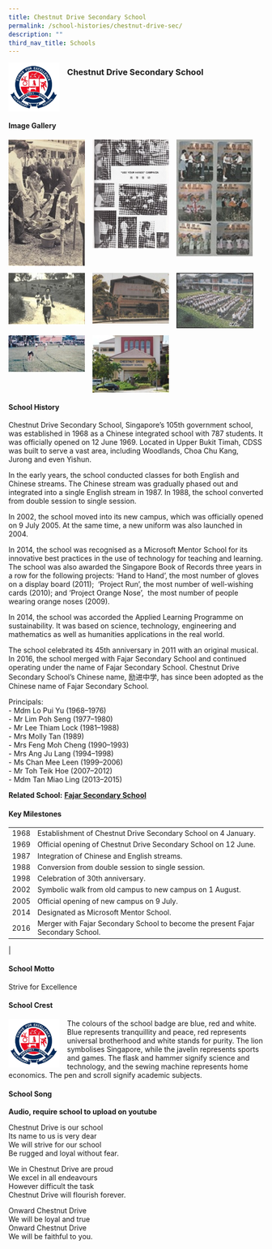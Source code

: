 ```yaml
---
title: Chestnut Drive Secondary School
permalink: /school-histories/chestnut-drive-sec/
description: ""
third_nav_title: Schools
---
```

<img src="/images/chestnutdrivesec1.png" style="width:20%;margin-right:15px;" align = "left">

### **Chestnut Drive Secondary School**

<br clear="left">

#### **Image Gallery**

<p><a href="https://staging.d1yxymztqoj7qn.amplifyapp.com/images/chestnutdrivesec2.jpg">  
<img src="/images/chestnutdrivesec2.jpg" style="width:30%;margin-right:15px;" align = "left">
</a></p>

<p><a href="https://staging.d1yxymztqoj7qn.amplifyapp.com/images/chestnutdrivesec3.jpg">  
<img src="/images/chestnutdrivesec3.jpg" style="width:30%;margin-right:15px;" align = "left">
</a></p>

<p><a href="https://staging.d1yxymztqoj7qn.amplifyapp.com/images/chestnutdrivesec4.jpg">  
<img src="/images/chestnutdrivesec4.jpg" style="width:30%;margin-right:15px;" align = "left">
</a></p>

<br clear="left">

<p><a href="https://staging.d1yxymztqoj7qn.amplifyapp.com/images/chestnutdrivesec5.jpg">  
<img src="/images/chestnutdrivesec5.jpg" style="width:30%;margin-right:15px;" align = "left">
</a></p>

<p><a href="https://staging.d1yxymztqoj7qn.amplifyapp.com/images/chestnutdrivesec6.jpg">  
<img src="/images/chestnutdrivesec6.jpg" style="width:30%;margin-right:15px;" align = "left">
</a></p>

<p><a href="https://staging.d1yxymztqoj7qn.amplifyapp.com/images/chestnutdrivesec7.jpg">  
<img src="/images/chestnutdrivesec7.jpg" style="width:30%;margin-right:15px;" align = "left">
</a></p>

<br clear="left">

<p><a href="https://staging.d1yxymztqoj7qn.amplifyapp.com/images/chestnutdrivesec8.jpg">  
<img src="/images/chestnutdrivesec8.jpg" style="width:30%;margin-right:15px;" align = "left">
</a></p>

<p><a href="https://staging.d1yxymztqoj7qn.amplifyapp.com/images/chestnutdrivesec9.jpg">  
<img src="/images/chestnutdrivesec9.jpg" style="width:30%;margin-right:15px;" align = "left">
</a></p>

<br clear="left">

#### **School History**
Chestnut Drive Secondary School, Singapore’s 105th government school, was established in 1968 as a Chinese integrated school with 787 students. It was officially opened on 12 June 1969. Located in Upper Bukit Timah, CDSS was built to serve a vast area, including Woodlands, Choa Chu Kang, Jurong and even Yishun.

In the early years, the school conducted classes for both English and Chinese streams. The Chinese stream was gradually phased out and integrated into a single English stream in 1987. In 1988, the school converted from double session to single session.

In 2002, the school moved into its new campus, which was officially opened on 9 July 2005. At the same time, a new uniform was also launched in 2004.

In 2014, the school was recognised as a Microsoft Mentor School for its innovative best practices in the use of technology for teaching and learning. The school was also awarded the Singapore Book of Records three years in a row for the following projects: ‘Hand to Hand’, the most number of gloves on a display board (2011);  ‘Project Run’, the most number of well-wishing cards (2010); and ‘Project Orange Nose’,  the most number of people wearing orange noses (2009).

In 2014, the school was accorded the Applied Learning Programme on sustainability. It was based on science, technology, engineering and mathematics as well as humanities applications in the real world. 

The school celebrated its 45th anniversary in 2011 with an original musical. In 2016, the school merged with Fajar Secondary School and continued operating under the name of Fajar Secondary School. Chestnut Drive Secondary School’s Chinese name, 励进中学, has since been adopted as the Chinese name of Fajar Secondary School.

Principals:<br>
\- Mdm Lo Pui Yu (1968–1976)<br>
\- Mr Lim Poh Seng (1977–1980)<br>
\- Mr Lee Thiam Lock (1981–1988)<br>
\- Mrs Molly Tan (1989)<br>
\- Mrs Feng Moh Cheng (1990–1993)<br>
\- Mrs Ang Ju Lang (1994–1998)<br>
\- Ms Chan Mee Leen (1999–2006)<br>
\- Mr Toh Teik Hoe (2007–2012)<br>
\- Mdm Tan Miao Ling (2013–2015)

**Related School:** **[Fajar Secondary School](https://staging.d1yxymztqoj7qn.amplifyapp.com/school-histories/fajar-sec/)**

#### **Key Milestones**

|  |  |
|:---:|---|
| 1968 | Establishment of Chestnut Drive Secondary School on 4 January. |
| 1969 | Official opening of Chestnut Drive Secondary School on 12 June. |
| 1987 | Integration of Chinese and English streams. |
| 1988 | Conversion from double session to single session. |
| 1998 | Celebration of 30th anniversary. |
| 2002 | Symbolic walk from old campus to new campus on 1 August. |
| 2005 | Official opening of new campus on 9 July. |
| 2014 | Designated as Microsoft Mentor School. |
| 2016 | Merger with Fajar Secondary School to become the present Fajar Secondary School. |
|

#### **School Motto**
Strive for Excellence

#### **School Crest**
<img src="/images/chestnutdrivesec1.png" style="width:20%;margin-right:15px;" align = "left">

The colours of the school badge are blue, red and white. Blue represents tranquillity and peace, red represents universal brotherhood and white stands for purity. The lion symbolises Singapore, while the javelin represents sports and games. The flask and hammer signify science and technology, and the sewing machine represents home economics. The pen and scroll signify academic subjects.

#### **School Song**
**Audio, require school to upload on youtube**

Chestnut Drive is our school<br>
Its name to us is very dear<br>
We will strive for our school<br>
Be rugged and loyal without fear.

We in Chestnut Drive are proud<br>
We excel in all endeavours<br>
However difficult the task<br>
Chestnut Drive will flourish forever.

Onward Chestnut Drive<br>
We will be loyal and true<br>
Onward Chestnut Drive<br>
We will be faithful to you.